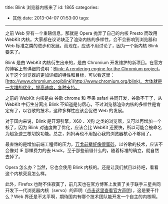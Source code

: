 title: Blink 浏览器内核来了
id: 1865
categories:
  - 其他
date: 2013-04-07 01:53:00
tags:
---

之前 Web 界有一个重磅信息，那就是 Opera 抛弃了自己的内核 Presto 而改用 WebKit 内核。大家都在议论缺乏了渲染内核的多样性，会不会影响到浏览器和 Web 标准之类的进步和发展。而现在，应该不用讨论了，因为一个新内核 Blink 要来了。

Blink 是由 WebKit 内核衍生出来的，是由 Chromium 开发维护的新项目。在官方的博客上有详细的说明：[Blink: A rendering engine for the Chromium project](http://blog.chromium.org/2013/04/blink-rendering-engine-for-chromium.html)。关于这个浏览器的更加详细的特性和目标，可以看这里：[http://www.chromium.org/blink](http://www.chromium.org/blink)。大体就是一大堆的优化，提高速度，各种支持。

之前的 WebKit 内核是由 谷歌 chrome 和 苹果 safari 共同开发，谷歌不干了，从 WebKit 中衍生分离出 Blink 不知道是何居心，不过浏览器渲染内核的多样性是肯定有了，以谷歌的技术，这种多样性应该会促进 Web 的发展。

对于国内来说，Blink 是开源引擎，X60 、X狗 之类的浏览器，又可以再增加一个核了，因为 Blink 对速度做了优化，应该会比 WebKit 还要快，所以可能会被命名为超急速三核切换功能。总之，妈妈再也不用担心我的浏览器核心不够用了。

最害怕的是增加前端工程师的压力，[万戈前辈好像很蛋碎](http://wange.im/blink-browser-is-coming.html)，以谷歌的技术，应该不会像对 IE 那样费力的去 Hack，至于那些前缀什么的，随着标准的确立，就自然去掉了。

Opera 怎么办？当然，它也会使用 Blink 内核的。还是让我们拭目以待吧，看看这个内核究竟怎么样。

此外，Firefox 也耐不住寂寞了，前几天也在官方博客上发表了关于联手三星共同开发下一代浏览器内核（servo）的声明（[点击这里查看官方声明](https://blog.mozilla.org/blog/2013/04/03/mozilla-and-samsung-collaborate-on-next-generation-web-browser-engine/)），这是要干什么？Web 界还是不太平啊，期待国内有哪个技术团队能开发一个自主的内核啊。